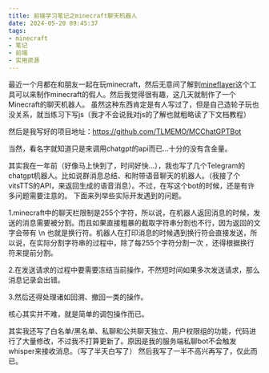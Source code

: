 ```yaml
---
title: 前端学习笔记之minecraft聊天机器人
date: 2024-05-20 09:45:37
tags:
- minecraft
- 笔记
- 前端
- 实用资源
---
```


最近一个月都在和朋友一起在玩minecraft，然后无意间了解到[mineflayer](https://github.com/PrismarineJS/mineflayer)这个工具可以来制作minecraft的假人。然后我觉得很有趣，这几天就制作了一个Minecraft的聊天机器人。
虽然这种东西肯定是有人写过了，但是自己造轮子玩也没关系，就当练习下写js（我才不会说我对js的了解也就粗略读了下文档教程）

然后是我写好的项目地址：https://github.com/TLMEMO/MCChatGPTBot

当然，看名字就知道只是来调用chatgpt的api而已...十分的没有含金量。

其实我在一年前（好像马上快到了，时间好快...），我也写了几个Telegram的chatgpt机器人。比如说群消息总结、和附带语音聊天的机器人。（我接了个vitsTTS的API，来返回生成的语音消息）。不过，在写这个bot的时候，还是有许多问题需要注意的。
下面来列举些实际开发遇到的问题。

1.minecraft中的聊天栏限制是255个字符，所以说，在机器人返回消息的时候，发送的消息需要被分割。而且如果直接粗暴的截取字符串分割也不行，因为返回的文字会带有 \n 也就是换行符。机器人在打印消息的时候遇到换行符会直接发送，所以说，在实际分割字符串的过程中，除了每255个字符分割一次 ，还得根据换行符来提前分割。

2.在发送请求的过程中要需要冻结当前操作，不然短时间如果多次发送请求，那么消息记录会出错。

3.然后还得处理诸如回溯、撤回一类的操作。

核心其实并不难，就是简单的调包操作而已。

其实我还写了白名单/黑名单、私聊和公共聊天独立、用户权限组的功能，代码进行了大量修改，不过我不打算更新了。原因是我的服务端私聊bot不会触发whisper来接收消息。（写了半天白写了）
然后我写了一半不高兴再写了，仅此而已。